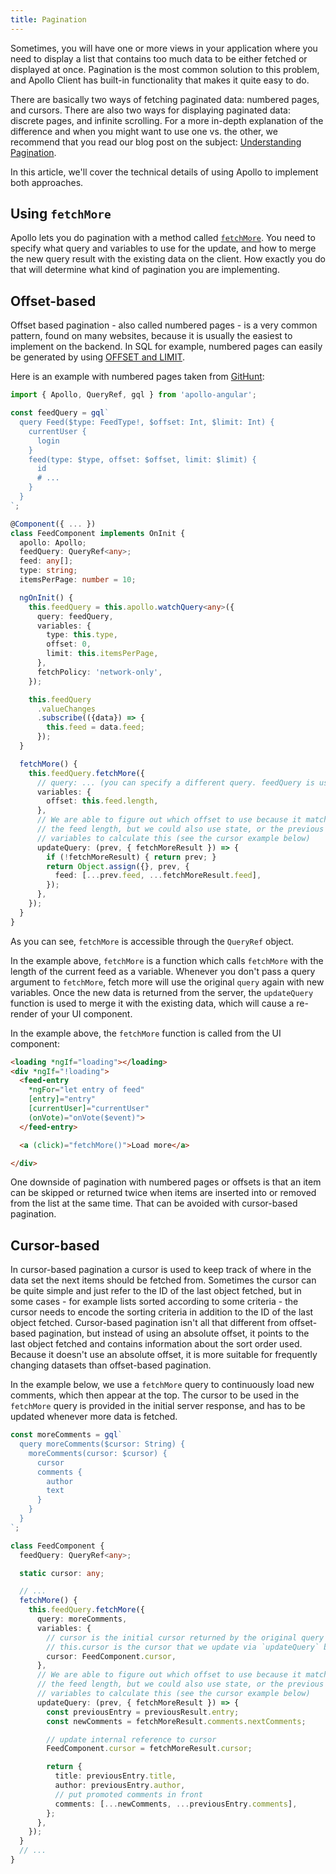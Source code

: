 ```yaml
---
title: Pagination
---
```


Sometimes, you will have one or more views in your application where you need to display a list that contains too much data to be either fetched or displayed at once. Pagination is the most common solution to this problem, and Apollo Client has built-in functionality that makes it quite easy to do.

There are basically two ways of fetching paginated data: numbered pages, and cursors. There are also two ways for displaying paginated data: discrete pages, and infinite scrolling. For a more in-depth explanation of the difference and when you might want to use one vs. the other, we recommend that you read our blog post on the subject: [Understanding Pagination](https://blog.apollographql.com/understanding-pagination-rest-graphql-and-relay-b10f835549e7).

In this article, we'll cover the technical details of using Apollo to implement both approaches.


## Using `fetchMore`

Apollo lets you do pagination with a method called [`fetchMore`](../caching/interaction.md#incremental-loading-fetchmore). You need to specify what query and variables to use for the update, and how to merge the new query result with the existing data on the client. How exactly you do that will determine what kind of pagination you are implementing.

## Offset-based

Offset based pagination - also called numbered pages - is a very common pattern, found on many websites, because it is usually the easiest to implement on the backend. In SQL for example, numbered pages can easily be generated by using [OFFSET and LIMIT](https://www.postgresql.org/docs/8.2/static/queries-limit.html).

Here is an example with numbered pages taken from [GitHunt](https://github.com/apollographql/githunt-angular):

```typescript
import { Apollo, QueryRef, gql } from 'apollo-angular';

const feedQuery = gql`
  query Feed($type: FeedType!, $offset: Int, $limit: Int) {
    currentUser {
      login
    }
    feed(type: $type, offset: $offset, limit: $limit) {
      id
      # ...
    }
  }
`;

@Component({ ... })
class FeedComponent implements OnInit {
  apollo: Apollo;
  feedQuery: QueryRef<any>;
  feed: any[];
  type: string;
  itemsPerPage: number = 10;

  ngOnInit() {
    this.feedQuery = this.apollo.watchQuery<any>({
      query: feedQuery,
      variables: {
        type: this.type,
        offset: 0,
        limit: this.itemsPerPage,
      },
      fetchPolicy: 'network-only',
    });

    this.feedQuery
      .valueChanges
      .subscribe(({data}) => {
        this.feed = data.feed;
      });
  }

  fetchMore() {
    this.feedQuery.fetchMore({
      // query: ... (you can specify a different query. feedQuery is used by default)
      variables: {
        offset: this.feed.length,
      },
      // We are able to figure out which offset to use because it matches
      // the feed length, but we could also use state, or the previous
      // variables to calculate this (see the cursor example below)
      updateQuery: (prev, { fetchMoreResult }) => {
        if (!fetchMoreResult) { return prev; }
        return Object.assign({}, prev, {
          feed: [...prev.feed, ...fetchMoreResult.feed],
        });
      },
    });
  }
}
```

As you can see, `fetchMore` is accessible through the `QueryRef` object.

In the example above, `fetchMore` is a function which calls `fetchMore` with the length of the current feed as a variable. Whenever you don't pass a query argument to `fetchMore`, fetch more will use the original `query` again with new variables. Once the new data is returned from the server, the `updateQuery` function is used to merge it with the existing data, which will cause a re-render of your UI component.

In the example above, the `fetchMore` function is called from the UI component:

```html
<loading *ngIf="loading"></loading>
<div *ngIf="!loading">
  <feed-entry
    *ngFor="let entry of feed"
    [entry]="entry"
    [currentUser]="currentUser"
    (onVote)="onVote($event)">
  </feed-entry>

  <a (click)="fetchMore()">Load more</a>

</div>
```

One downside of pagination with numbered pages or offsets is that an item can be skipped or returned twice when items are inserted into or removed from the list at the same time. That can be avoided with cursor-based pagination.

## Cursor-based

In cursor-based pagination a cursor is used to keep track of where in the data set the next items should be fetched from. Sometimes the cursor can be quite simple and just refer to the ID of the last object fetched, but in some cases - for example lists sorted according to some criteria - the cursor needs to encode the sorting criteria in addition to the ID of the last object fetched. Cursor-based pagination isn't all that different from offset-based pagination, but instead of using an absolute offset, it points to the last object fetched and contains information about the sort order used. Because it doesn't use an absolute offset, it is more suitable for frequently changing datasets than offset-based pagination.

In the example below, we use a `fetchMore` query to continuously load new comments, which then appear at the top. The cursor to be used in the `fetchMore` query is provided in the initial server response, and has to be updated whenever more data is fetched.

```typescript
const moreComments = gql`
  query moreComments($cursor: String) {
    moreComments(cursor: $cursor) {
      cursor
      comments {
        author
        text
      }
    }
  }
`;

class FeedComponent {
  feedQuery: QueryRef<any>;

  static cursor: any;

  // ...
  fetchMore() {
    this.feedQuery.fetchMore({
      query: moreComments,
      variables: {
        // cursor is the initial cursor returned by the original query
        // this.cursor is the cursor that we update via `updateQuery` below
        cursor: FeedComponent.cursor,
      },
      // We are able to figure out which offset to use because it matches
      // the feed length, but we could also use state, or the previous
      // variables to calculate this (see the cursor example below)
      updateQuery: (prev, { fetchMoreResult }) => {
        const previousEntry = previousResult.entry;
        const newComments = fetchMoreResult.comments.nextComments;

        // update internal reference to cursor
        FeedComponent.cursor = fetchMoreResult.cursor;

        return {
          title: previousEntry.title,
          author: previousEntry.author,
          // put promoted comments in front
          comments: [...newComments, ...previousEntry.comments],
        };
      },
    });
  }
  // ...
}
```
